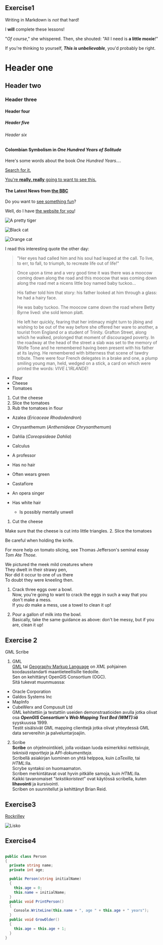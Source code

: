 ## Exercise1  
Writing in Markdown is _not_ that hard!

I **will** complete these lessons!
 
"_Of course_," she whispered. Then, she shouted: "All I need is **a little moxie**!"

If you're thinking to yourself, **_This is unbelievable_**, you'd probably be right.

# Header one
## Header two
### Header three
#### Header four
##### Header five
###### Header six

#### Colombian Symbolism in _One Hundred Years of Solitude_

Here's some words about the book _One Hundred Years..._.

[Search for it.](www.google.com)

[You're **really, really** going to want to see this.](www.dailykitten.com)

#### The Latest News from [the BBC](www.bbc.com/news)

Do you want to [see something fun][a fun place]?

Well, do I have [the website for you][another fun place]!

[a fun place]: www.zombo.com
[another fun place]: www.stumbleupon.com

![A pretty tiger](https://upload.wikimedia.org/wikipedia/commons/5/56/Tiger.50.jpg)

![Black cat][Black]

![Orange cat][Orange]

[Black]: https://upload.wikimedia.org/wikipedia/commons/a/a3/81_INF_DIV_SSI.jpg

[Orange]: http://icons.iconarchive.com/icons/google/noto-emoji-animals-nature/256/22221-cat-icon.png

I read this interesting quote the other day:

>"Her eyes had called him and his soul had leaped at the call. To live, to err, to fall, to triumph, to recreate life out of life!"

>Once upon a time and a very good time it was there was a moocow coming down along the road and this moocow that was coming down along the road met a nicens little boy named baby tuckoo...
>
>His father told him that story: his father looked at him through a glass: he had a hairy face.
>
>He was baby tuckoo. The moocow came down the road where Betty Byrne lived: she sold lemon platt.

>He left her quickly, fearing that her intimacy might turn to jibing and wishing to be out of the way before she offered her ware to another, a tourist from England or a student of Trinity. Grafton Street, along which he walked, prolonged that moment of discouraged poverty. In the roadway at the head of the street a slab was set to the memory of Wolfe Tone and he remembered having been present with his father at its laying. He remembered with bitterness that scene of tawdry tribute. There were four French delegates in a brake and one, a plump smiling young man, held, wedged on a stick, a card on which were printed the words: _VIVE L'IRLANDE_!

* Flour
* Cheese
* Tomatoes

1. Cut the cheese
2. Slice the tomatoes
3. Rub the tomatoes in flour

* Azalea (_Ericaceae Rhododendron_)
* Chrysanthemum (_Anthemideae Chrysanthemum_)
* Dahlia (_Coreopsideae Dahlia_)

* Calculus
 * A professor
 * Has no hair
 * Often wears green
* Castafiore 
 * An opera singer
 * Has white hair
   * Is possibly mentally unwell

1. Cut the cheese

 Make sure that the cheese is cut into little triangles.
2. Slice the tomatoes

 Be careful when holding the knife.
 
 For more help on tomato slicing, see Thomas Jefferson's seminal essay _Tom Ate Those_.

We pictured the meek mild creatures where  
They dwelt in their strawy pen,  
Nor did it occur to one of us there  
To doubt they were kneeling then.

1. Crack three eggs over a bowl.  
 Now, you're going to want to crack the eggs in such a way that you don't make a mess.  
If you _do_ make a mess, use a towel to clean it up!

2. Pour a gallon of milk into the bowl.  
 Basically, take the same guidance as above: don't be messy, but if you are, clean it up!

## Exercise 2
GML
Scribe

1. GML  
 [GML][GML] tai [Geography Markup Language][GML] on _XML_ pohjainen koodausstandarti maantieteellisille tiedoille.  
 Sen on kehittänyt OpenGIS Consortium (OGC).  
 Sitä tukevat muunmuassa:
 * Oracle Corporation
 * Galdos Systems Inc
 * MapInfo
 * CubeWerx and Compusult Ltd  
 GML kehitettiin ja testattiin useiden demonstraatioiden avulla jotka olivat osa **_OpenGIS Consortium's Web Mapping Test Bed (WMT):iä_** syyskuussa 1999.  
 Testit sisälsivät GML mapping clienttejä jotka olivat yhteydessä GML data servereihin ja palveluntarjoajiin.

[GML]: https://www.w3.org/Mobile/posdep/GMLIntroduction.html

2. Scribe  
 **Scribe** on ohjelmointikieli, jolla voidaan luoda esimerkiksi _nettisivuja_, _teknisiä raportteja_ ja _API-dokumentteja_.  
 Scribellä asiakirjan luominen on yhtä helppoa, kuin _LaTexilla_, tai _HTML_:lla.  
 Scrybe syntaksi on huomaamaton.  
 Scriben merkintätavat ovat hyvin pitkälle samoja, kuin _HTML_:lla.  
 Kaikki tavanomaiset "_tekstikoristeet_" ovat käytössä scribella, kuten **lihavointi** ja _kursivointi_.  
 Scriben on suunnitellut ja kehittänyt Brian Reid.

## Exercise3
[Rockrilley](https://www.youtube.com/watch?v=dQw4w9WgXcQ)

![Lisko](https://images.cdn.yle.fi/image/upload/f_auto,fl_progressive/q_88/w_2131,h_1198,c_crop,x_0,y_100/w_1100,h_620,c_fit/v1442334776/17-3352355f84833d1153.jpg)

## Exercise4
```csharp

public class Person
{
  private string name;
  private int age;

  public Person(string initialName)
  {
    this.age = 0;
    this.name = initialName;
  }
  public void PrintPerson()
  {
    Console.WriteLine(this.name + ", age " + this.age + " years");
  }
  public void GrowOlder()
  {
    this.age = this.age + 1;
  }
}

```
